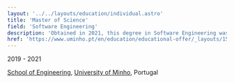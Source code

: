 ```yaml
---
layout: '../../layouts/education/individual.astro'
title: 'Master of Science'
field: 'Software Engineering'
description: 'Obtained in 2021, this degree in Software Engineering was the work of two years at University of Minho, specializing in Data Science and Knowledge and Language Processing.'
href: 'https://www.uminho.pt/en/education/educational-offer/_layouts/15/uminho.portalum.ui/pages/catalogocursodetail.aspx?itemid=2135&catid=7'
---
```

2019 - 2021

[School of Engineering](https://www.eng.uminho.pt/en), [University of Minho](https://www.uminho.pt/EN/), Portugal